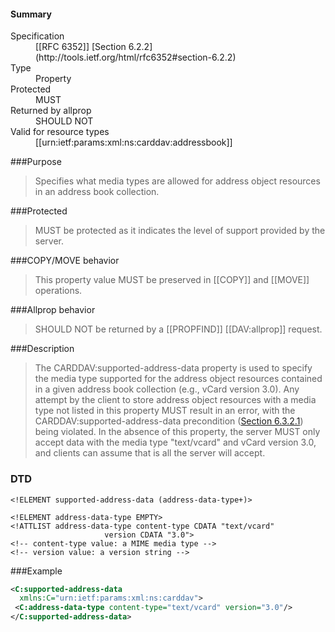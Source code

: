 <!-- --- title: urn:ietf:params:xml:ns:carddav:supported-address-data -->

<div id="summary-box" markdown="1">
<h4>Summary</h4>

<dl>
<dt>Specification</dt>
<!-- insert the RFC number and the link to the original specification of this property -->
<dd markdown="1">[[RFC 6352]]
[Section 6.2.2](http://tools.ietf.org/html/rfc6352#section-6.2.2)
</dd>
<dt>Type</dt>
<dd markdown="1">Property
</dd>
<dt>Protected</dt>
<dd markdown="1">MUST
</dd>
<dt>Returned by allprop</dt>
<dd markdown="1">SHOULD NOT
</dd>
<dt>Valid for resource types</dt>
<dd markdown="1">[[urn:ietf:params:xml:ns:carddav:addressbook]]
</dd>
</dl>

</div>

<!-- below is a list of common sections for property definitions. Adjust the list as needed. Don't forget to block-quote any text that's copied from the RFC -->

###Purpose
> Specifies what media types are allowed for address object resources in an address book collection.

###Protected
> MUST be protected as it indicates the level of support provided by the server.

###COPY/MOVE behavior
> This property value MUST be preserved in [[COPY]] and [[MOVE]] operations.

###Allprop behavior
> SHOULD NOT be returned by a [[PROPFIND]] [[DAV:allprop]] request.

###Description
> The CARDDAV:supported-address-data property is used to  specify the media type supported for the address object resources contained in a given address book collection (e.g., vCard version 3.0). Any attempt by the client to store address object resources with a media type not listed in this property MUST result in an error, with the CARDDAV:supported-address-data precondition ([Section 6.3.2.1](https://tools.ietf.org/html/rfc6352#section-6.3.2.1)) being violated. In the absence of this property, the server MUST only accept data with the media type "text/vcard" and vCard version 3.0, and clients can assume that is all the server will accept.

### DTD
> 
```
<!ELEMENT supported-address-data (address-data-type+)>

<!ELEMENT address-data-type EMPTY>
<!ATTLIST address-data-type content-type CDATA "text/vcard"
                     version CDATA "3.0">
<!-- content-type value: a MIME media type -->
<!-- version value: a version string -->
```

###Example
> 
>
```xml
<C:supported-address-data
  xmlns:C="urn:ietf:params:xml:ns:carddav">
 <C:address-data-type content-type="text/vcard" version="3.0"/>
</C:supported-address-data>
```
